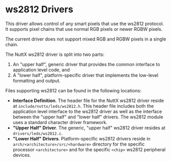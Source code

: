 # ws2812 Drivers

This driver allows control of any smart pixels that use the ws2812
protocol. It supports pixel chains that use normal RGB pixels or newer
RGBW pixels.

The current driver does not support mixed RGB and RGBW pixels in a
single chain.

The NuttX ws2812 driver is split into two parts:

1.  An "upper half", generic driver that provides the common interface
    to application level code, and
2.  A "lower half", platform-specific driver that implements the
    low-level formatting and output.

Files supporting ws2812 can be found in the following locations:

  - **Interface Definition**. The header file for the NuttX ws2812
    driver reside at `include/nuttx/leds/ws2812.h`. This header file
    includes both the application level interface to the ws2812 driver
    as well as the interface between the "upper half" and "lower half"
    drivers. The ws2812 module uses a standard character driver
    framework.
  - **"Upper Half" Driver**. The generic, "upper half" ws2812 driver
    resides at `drivers/leds/ws2812.c`.
  - **"Lower Half" Drivers**. Platform-specific ws2812 drivers reside in
    `arch/<architecture>/src/<hardware>` directory for the specific
    processor `<architecture>` and for the specific `<chip>` ws2812
    peripheral devices.
